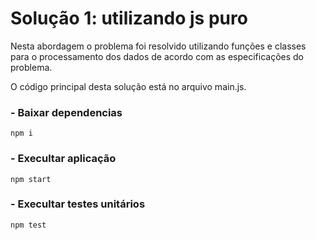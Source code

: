 
# Solução 1: utilizando js puro

Nesta abordagem o problema foi resolvido utilizando funções e classes para o processamento dos dados de acordo com as especificações do problema.

O código principal desta solução está no arquivo main.js.


### - Baixar dependencias 

    npm i

### - Execultar aplicação

    npm start

### - Execultar testes unitários

    npm test
